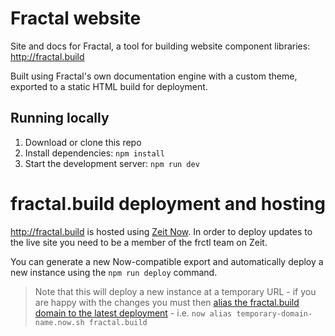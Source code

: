 # Fractal website

Site and docs for Fractal, a tool for building website component libraries: http://fractal.build

Built using Fractal's own documentation engine with a custom theme, exported to a static HTML build for deployment.

## Running locally

1. Download or clone this repo
2. Install dependencies: `npm install`
3. Start the development server: `npm run dev`

# fractal.build deployment and hosting

http://fractal.build is hosted using [Zeit Now](https://zeit.co/now). In order to deploy updates to the live site you need to be a member of the frctl team on Zeit.

You can generate a new Now-compatible export and automatically deploy a new instance using the `npm run deploy` command.

> Note that this will deploy a new instance at a temporary URL - if you are happy with the changes you must then [alias the fractal.build domain to the latest deployment](https://zeit.co/docs/getting-started/assign-a-domain-name#2.-using-a-custom-domain,-managed-by-now) - i.e. `now alias temporary-domain-name.now.sh fractal.build`
